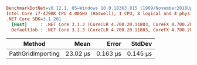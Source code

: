 ``` ini

BenchmarkDotNet=v0.12.1, OS=Windows 10.0.18363.815 (1909/November2018Update/19H2)
Intel Core i7-4790K CPU 4.00GHz (Haswell), 1 CPU, 8 logical and 4 physical cores
.NET Core SDK=3.1.201
  [Host]     : .NET Core 3.1.3 (CoreCLR 4.700.20.11803, CoreFX 4.700.20.12001), X64 RyuJIT
  DefaultJob : .NET Core 3.1.3 (CoreCLR 4.700.20.11803, CoreFX 4.700.20.12001), X64 RyuJIT


```
|            Method |     Mean |    Error |   StdDev |
|------------------ |---------:|---------:|---------:|
| PathGridImporting | 23.02 μs | 0.163 μs | 0.145 μs |
